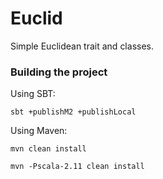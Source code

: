 # Euclid

Simple Euclidean trait and classes.

### Building the project

Using SBT:

```
sbt +publishM2 +publishLocal
```

Using Maven:

```
mvn clean install
```

```
mvn -Pscala-2.11 clean install
```
